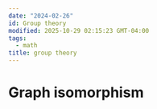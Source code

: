 ```yaml
---
date: "2024-02-26"
id: Group theory
modified: 2025-10-29 02:15:23 GMT-04:00
tags:
  - math
title: group theory
---
```


# Graph isomorphism

